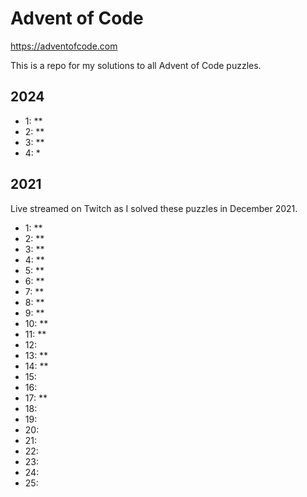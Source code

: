 # Advent of Code

https://adventofcode.com

This is a repo for my solutions to all Advent of Code puzzles.

## 2024

- 1: **
- 2: **
- 3: **
- 4: *

## 2021

Live streamed on Twitch as I solved these puzzles in December 2021.

- 1: **
- 2: **
- 3: **
- 4: **
- 5: **
- 6: **
- 7: **
- 8: **
- 9: **
- 10: **
- 11: **
- 12:
- 13: **
- 14: **
- 15: 
- 16:
- 17: **
- 18:
- 19:
- 20:
- 21:
- 22:
- 23:
- 24:
- 25:

